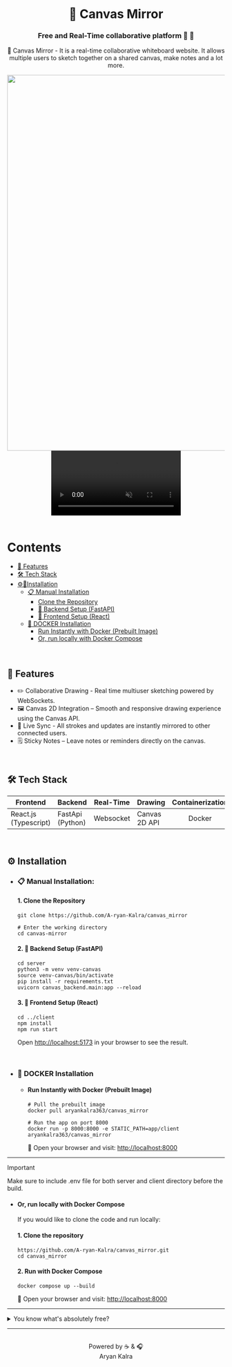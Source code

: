 <div align="center">

# 🎨 Canvas Mirror

### Free and Real-Time collaborative platform 🦄 🚀

🎨 Canvas Mirror - It is a real-time collaborative whiteboard website. It allows multiple users to sketch together on a shared canvas, make notes and a lot more.

</div>


<div align='center'>
  
<img width="1435" height="870" alt="canvas-mirror" src="https://github.com/user-attachments/assets/dbb5bbc6-e94e-47c8-929b-a96f1b86ba93" />
<video src="https://github.com/user-attachments/assets/19ec8660-fa05-4a5d-824c-4c3842d268ed" muted />

</div>





<br/>

# Contents

- [🚀 Features](#-features)
- [🛠️ Tech Stack](#%EF%B8%8F-tech-stack)
- [⚙️🔧Installation](#%EF%B8%8F-installation)
  - [📋 Manual Installation](#-manual-installation)
    - [Clone the Repository](#1-clone-the-repository)
    - [🚧 Backend Setup (FastAPI)](#2--backend-setup-fastapi)
    - [🌅 Frontend Setup (React)](#3--frontend-setup-react)
  - [🐳 DOCKER Installation](#-docker-installation)
    - [Run Instantly with Docker (Prebuilt Image)](#run-instantly-with-docker-prebuilt-image)
    - [Or, run locally with Docker Compose](#or-run-locally-with-docker-compose)


<br/>

## 🚀 Features

- ✏️ Collaborative Drawing - Real time multiuser sketching powered by WebSockets.
- 🖼️ Canvas 2D Integration – Smooth and responsive drawing experience using the Canvas API.
- 📡 Live Sync - All strokes and updates are instantly mirrored to other connected users.
- 🗒️ Sticky Notes – Leave notes or reminders directly on the canvas.

<br/>

## 🛠️ Tech Stack

| Frontend              | Backend          | Real-Time | Drawing       | Containerization |
| --------------------- | ---------------- | --------- | ------------- | :--------------: |
| React.js (Typescript) | FastApi (Python) | Websocket | Canvas 2D API |      Docker      |

<br/>

## ⚙️ Installation
  - ### 📋 Manual Installation:

    #### 1. Clone the Repository
    
    ```
    git clone https://github.com/A-ryan-Kalra/canvas_mirror
    
    # Enter the working directory
    cd canvas-mirror
    ```
    
    #### 2. 🚧 Backend Setup (FastAPI)
    
    ```
    cd server
    python3 -m venv venv-canvas
    source venv-canvas/bin/activate
    pip install -r requirements.txt
    uvicorn canvas_backend.main:app --reload
    ```
    
    #### 3. 🌅 Frontend Setup (React)
    
    ```
    cd ../client
    npm install
    npm run start
    ```
    
    Open <a href='http://localhost:5173'>http://localhost:5173</a> in your browser to see the result.
<br>

- ### 🐳 **DOCKER** Installation
  * #### Run Instantly with Docker (Prebuilt Image)
    ```
    # Pull the prebuilt image
    docker pull aryankalra363/canvas_mirror
    
    # Run the app on port 8000
    docker run -p 8000:8000 -e STATIC_PATH=app/client aryankalra363/canvas_mirror
    ```
    🔗 Open your browser and visit: <a href='http://localhost:8000'>http://localhost:8000</a>

---
> [!IMPORTANT] 
> Make sure to include .env file for both server and client directory before the build.

  * #### Or, run locally with Docker Compose
    

    If you would like to clone the code and run locally:
  
    #### 1. Clone the repository
    ```
    https://github.com/A-ryan-Kalra/canvas_mirror.git
    cd canvas_mirror
    ```
    #### 2. Run with Docker Compose
    ```
    docker compose up --build
    ```
    🔗 Open your browser and visit: <a href='http://localhost:8000'>http://localhost:8000</a>

---

<details>
  <summary>You know what's absolutely free?</summary>

- Leaving a ⭐ star
- 🍴Forking the repository
- No hidden fees, no subscriptions - just pure open-source love 🥰!

</details>

---

<div align="center">

<br>
Powered by ☕️ & 🎧 <br>
Aryan Kalra

</div>
